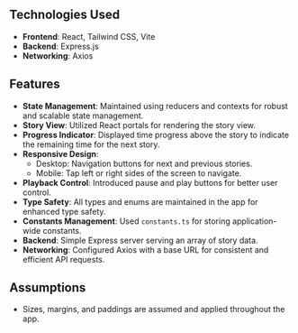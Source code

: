 ## Technologies Used

- **Frontend**: React, Tailwind CSS, Vite
- **Backend**: Express.js
- **Networking**: Axios

## Features

- **State Management**: Maintained using reducers and contexts for robust and scalable state management.
- **Story View**: Utilized React portals for rendering the story view.
- **Progress Indicator**: Displayed time progress above the story to indicate the remaining time for the next story.
- **Responsive Design**:
  - Desktop: Navigation buttons for next and previous stories.
  - Mobile: Tap left or right sides of the screen to navigate.
- **Playback Control**: Introduced pause and play buttons for better user control.
- **Type Safety**: All types and enums are maintained in the app for enhanced type safety.
- **Constants Management**: Used `constants.ts` for storing application-wide constants.
- **Backend**: Simple Express server serving an array of story data.
- **Networking**: Configured Axios with a base URL for consistent and efficient API requests.

## Assumptions

- Sizes, margins, and paddings are assumed and applied throughout the app.
